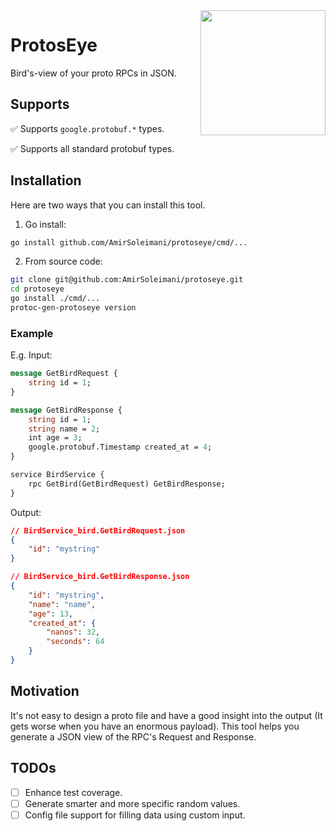 <img align="right" height="200" src="https://user-images.githubusercontent.com/5120554/182931905-09cf1084-5158-4a89-a580-10fd44743d57.jpg">

# ProtosEye
Bird's-view of your proto RPCs in JSON.

## Supports
✅ Supports `google.protobuf.*` types.

✅ Supports all standard protobuf types.


## Installation
Here are two ways that you can install this tool.

1. Go install:
```sh
go install github.com/AmirSoleimani/protoseye/cmd/...
```

2. From source code:
```sh
git clone git@github.com:AmirSoleimani/protoseye.git
cd protoseye
go install ./cmd/...
protoc-gen-protoseye version
```

### Example
E.g. Input:
```protobuf
message GetBirdRequest {
    string id = 1;
}

message GetBirdResponse {
    string id = 1;
    string name = 2;
    int age = 3;
    google.protobuf.Timestamp created_at = 4;
}

service BirdService {
    rpc GetBird(GetBirdRequest) GetBirdResponse;
}
```

Output:
```json
// BirdService_bird.GetBirdRequest.json
{
    "id": "mystring"
}

// BirdService_bird.GetBirdResponse.json
{
    "id": "mystring",
    "name": "name",
    "age": 13,
    "created_at": {
        "nanos": 32,
        "seconds": 64
    }
}
```

## Motivation
It's not easy to design a proto file and have a good insight into the output (It gets worse when you have an enormous payload). This tool helps you generate a JSON view of the RPC's Request and Response.

## TODOs
- [ ] Enhance test coverage.
- [ ] Generate smarter and more specific random values.
- [ ] Config file support for filling data using custom input.
